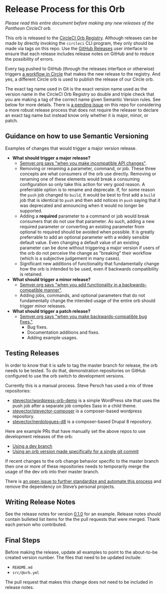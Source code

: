 # Release Process for this Orb

*Please read this entire document before making any new releases of the Pantheon CircleCI orb.*

This orb is released to the [CircleCI Orb Registry](https://circleci.com/orbs/registry/orb/pantheon-systems/pantheon). Although releases can be made by directly invoking the `circleci` CLI program, they only should be made via tags on this repo. Use the [GitHub Releases](https://github.com/pantheon-systems/circleci-orb/releases) user interface to ensure that each release includes release notes on GitHub and to reduce the possibility of errors.

Every tag pushed to GitHub (through the releases interface or otherwise) triggers [a workflow in Circle](https://github.com/pantheon-systems/circleci-orb/blob/655b6b4a1af5f52dc51b64e5909ea5127ea9ca17/.circleci/config.yml#L19) that makes the new release to the registry. And yes, a different Circle orb is used to publish the release of our Circle orb.

The exact tag name used in Git is the exact version name used as the version name in the CircleCI Orb Registry so double and triple check that you are making a tag of the correct name given Semantic Version rules. See below for more details. There is [a pending issue](https://github.com/pantheon-systems/circleci-orb/issues/20) on this repo for considering a more robust release process that does not require the releaser to declare an exact tag name but instead know only whether it is major, minor, or patch.

## Guidance on how to use Semantic Versioning

Examples of changes that would trigger a major version release.

* **What should trigger a major release?**
  * [Semver.org says "when you make incompatible API changes"](https://semver.org/).
  * Removing or renaming a parameter, command, or job. These three concepts are what consumers of the orb use directly. Removing or renaming one of these elements would break a consuming configuration so only take this action for very good reason. A preferrable option is to rename and deprecate. If, for some reason the `push` job changed to `build`, it would be best to first add a `build` job that is identical to `push` and then add notices in `push` saying that it was deprecated and announcing when it would no longer be supported.
  * Adding a **required** parameter to a command or job would break consumers that do not use that parameter. As such, adding a new required parameter or converting an existing parameter from optional to required should be avoided when possible. It is greatly preferrable to add an optional parameter with a widely sensible default value. Even changing a default value of an existing parameter can be done without triggering a major version if users of the orb do not perceive the change as "breaking" their workflow (which is a subjective judgement in many cases).
  * Significant new additions of functionality that fundamentally change how the orb is intended to be used, even if backwards compatibility is retained.
* **What should trigger a minor release?**
  * [Semver.org says "when you add functionality in a backwards-compatible manner"](https://semver.org/).
  * Adding jobs, commands, and optional parameters that do not fundamentally change the intended usage of the entire orb should trigger minor releases.
* **What should trigger a patch release?**
  * [Semver.org says "when you make backwards-compatible bug fixes."](https://semver.org/).
    * Bug fixes.
    * Documentation additions and fixes.
    * Adding example usages.

## Testing Releases

In order to know that it is safe to tag the master branch for release, the orb needs to be tested. To do that, demonstration repositories on GitHub configured to use the orb switch to development versions.

Currently this is a manual process. Steve Persch has used a mix of three repositories:

* [stevector/wordpress-orb-demo](https://github.com/stevector/wordpress-orb-demo) is a simple WordPress site that uses the push job after a separate job compiles Sass in a child theme.
* [stevector/stevector-composer](https://github.com/stevector/stevector-composer) is a composer-based wordpress repository.
* [stevector/nerdologues-d8](https://github.com/stevector/nerdologues-d8) is a composer-based Drupal 8 repository.

Here are example PRs that have manually set the above repos to use development releases of the orb:

* [Using a dev branch](https://github.com/stevector/nerdologues-d8/pull/347/files)
* [Using an orb version made specifically for a single git commit](https://github.com/stevector/wordpress-orb-demo/pull/5/files)

If recent changes to the orb change behavior specific to the master branch then one or more of these repositories needs to temporarily merge the usage of the dev orb into their master branch.

There is [an open issue to further standardize and automate this process](https://github.com/pantheon-systems/circleci-orb/issues/2) and remove the dependency on Steve’s personal projects.

## Writing Release Notes

See the release notes for version [0.1.0](https://github.com/pantheon-systems/circleci-orb/releases/tag/0.1.0) for an example. Release notes should contain bulleted list items for the the pull requests that were merged. Thank each person who contributed.

## Final Steps

Before making the release, update all examples to point to the about-to-be created version number. The files that need to be updated include:

* `README.md`
* `src/@orb.yml`

The pull request that makes this change does not need to be included in release notes.
